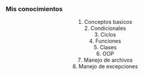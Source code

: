 ### Mis conocimientos

<div style="text-align: center; list-style-position: inside;">

1. Conceptos basicos
2. Condicionales
3. Ciclos
4. Funciones
5. Clases
6. OOP
7. Manejo de archivos
8. Manejo de excepciones

</div>